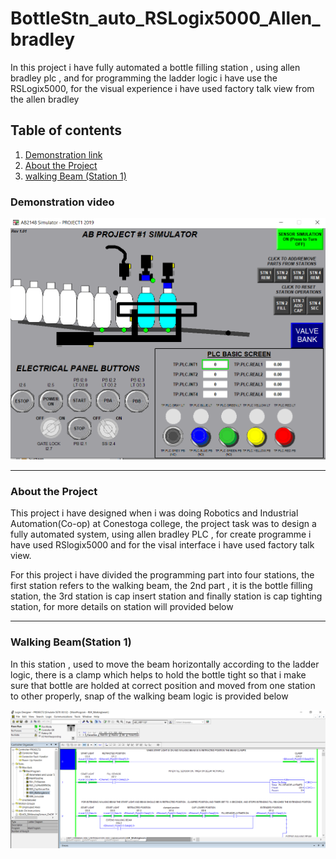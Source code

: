# BottleStn_auto_RSLogix5000_Allen_bradley

In this project i have fully automated a bottle filling station , using allen bradley plc , and for programming the ladder logic i have use the RSLogix5000, for the visual experience i have used factory talk view from the allen bradley

## **Table of contents**
1. [Demonstration link](#demonstration-video)
1. [About the Project](#about-the-project)
1. [walking Beam (Station 1)](#walking-beamstation-1)



### **Demonstration video**

[![demo_youtube](https://github.com/akshayphilip/BottleStn_auto_RSlogix5000_AB/blob/main/images/bottle_station1.PNG)](https://www.youtube.com/watch?v=x3s2e_BYs_U&ab_channel=AkshayPhilip)

---
### **About the Project**

This project i have designed when i was doing Robotics and Industrial Automation(Co-op) at Conestoga college, the project task was to design a fully automated system, using allen bradley PLC , for create programme i have used RSlogix5000 and for the visal interface i have used factory talk view.

For this project i have divided the programming part into four stations, the first station refers to the walking beam, the 2nd part , it is the bottle filling station, the 3rd station is cap insert station and finally station is cap tighting station, for more details on station will provided below 

---

### **Walking Beam(Station 1)**

In this station , used to move the beam horizontally according to the ladder logic, there is a clamp which helps to hold the bottle tight so that i make sure that bottle are holded at correct position and moved from one station to other properly, snap of the walking beam logic is provided below

![walking_beam](https://github.com/akshayphilip/BottleStn_auto_RSlogix5000_AB/blob/main/images/Walking_beam.PNG)
